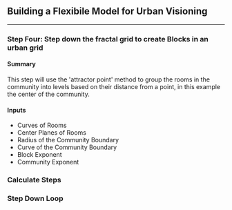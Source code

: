 ## Building a Flexibile Model for Urban Visioning 
---

### Step Four: Step down the fractal grid to create Blocks in an urban grid

#### Summary
This step will use the 'attractor point' method to group the rooms in the community into levels based on their distance from a point, in this example the center of the community. 

#### Inputs
- Curves of Rooms  
- Center Planes of Rooms
- Radius of the Community Boundary
- Curve of the Community Boundary
- Block Exponent
- Community Exponent

### Calculate Steps

### Step Down Loop